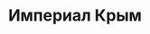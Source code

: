 --- 
title: "Империал Крым" 
site: "www.imperialkrim.com" 
town: "Севастополь" 
tel: ["+38 (050) 807 66 02"] 
address: "Россия, АР Крым, г.Севастополь ул.Воронина, 10 офис 210" 
mail: "" 
--- 